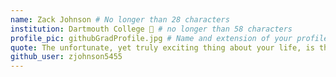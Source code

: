 ```yaml
---
name: Zack Johnson # No longer than 28 characters
institution: Dartmouth College 🚩 # no longer than 58 characters
profile_pic: githubGradProfile.jpg # Name and extension of your profile picture(ex. mona.png)
quote: The unfortunate, yet truly exciting thing about your life, is that there is no core curriculum. # no longer than 100 characters
github_user: zjohnson5455
---
```

